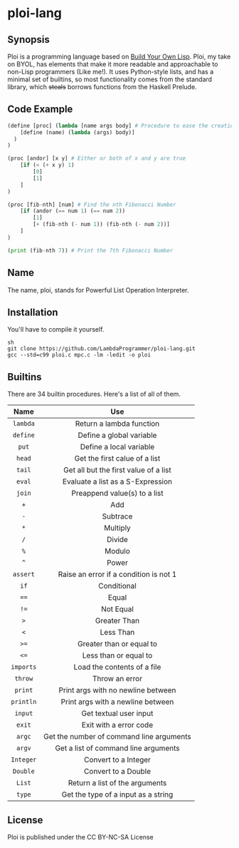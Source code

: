 # ploi-lang

## Synopsis

Ploi is a programming language based on [Build Your Own Lisp](http://buildyourownlisp.com/). Ploi, my take on BYOL, has elements that make it more readable and approachable to non-Lisp programmers (Like me!). It uses Python-style lists, and has a minimal set of builtins, so most functionality comes from the standard library, which ~~steals~~ borrows functions from the Haskell Prelude.

## Code Example

```python
(define [proc] (lambda [name args body] # Procedure to ease the creation of procedures
    [define (name) (lambda (args) body)]
  )
)

(proc [andor] [x y] # Either or both of x and y are true
    [if (< (+ x y) 1)
        [0]
        [1]
    ]
)

(proc [fib-nth] [num] # Find the nth Fibonacci Number
    [if (andor (== num 1) (== num 2))
        [1]
        [+ (fib-nth (- num 1)) (fib-nth (- num 2))]
    ]
)

(print (fib-nth 7)) # Print the 7th Fibonacci Number

```

## Name

The name, ploi, stands for Powerful List Operation Interpreter. 

## Installation

You'll have to compile it yourself.
```
sh
git clone https://github.com/LambdaProgrammer/ploi-lang.git
gcc --std=c99 ploi.c mpc.c -lm -ledit -o ploi
```

## Builtins

There are 34 builtin procedures. Here's a list of all of them.

|Name|Use|
|:-:|:-:|
|`lambda`|Return a lambda function|
|`define`|Define a global variable|
|`put`|Define a local variable|
|`head`|Get the first calue of a list|
|`tail`|Get all but the first value of a list|
|`eval`|Evaluate a list as a S-Expression|
|`join`|Preappend value(s) to a list|
|`+`|Add|
|`-`|Subtrace|
|`*`|Multiply|
|`/`|Divide|
|`%`|Modulo|
|`^`|Power|
|`assert`|Raise an error if a condition is not 1|
|`if`|Conditional|
|`==`|Equal|
|`!=`|Not Equal|
|`>`|Greater Than|
|`<`|Less Than|
|`>=`|Greater than or equal to|
|`<=`|Less than or equal to|
|`imports`|Load the contents of a file|
|`throw`|Throw an error|
|`print`|Print args with no newline between|
|`println`|Print args with a newline between|
|`input`|Get textual user input|
|`exit`|Exit with a error code|
|`argc`|Get the number of command line arguments|
|`argv`|Get a list of command line arguments|
|`Integer`|Convert to a Integer|
|`Double`|Convert to a Double|
|`List`|Return a list of the arguments|
|`type`|Get the type of a input as a string|

## License

Ploi is published under the CC BY-NC-SA License
